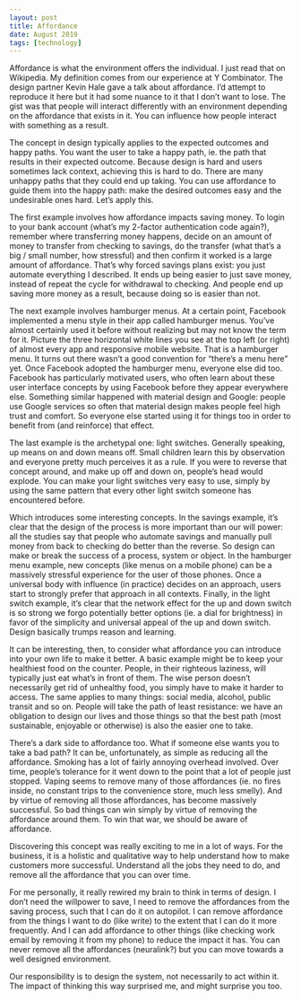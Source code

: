 ```yaml
---
layout: post
title: Affordance
date: August 2019
tags: [technology]
---
```

Affordance is what the environment offers the individual. I just read that on Wikipedia. My definition comes from our experience at Y Combinator. The design partner Kevin Hale gave a talk about affordance. I’d attempt to reproduce it here but it had some nuance to it that I don’t want to lose. The gist was that people will interact differently with an environment depending on the affordance that exists in it. You can influence how people interact with something as a result.

The concept in design typically applies to the expected outcomes and happy paths. You want the user to take a happy path, ie. the path that results in their expected outcome. Because design is hard and users sometimes lack context, achieving this is hard to do. There are many unhappy paths that they could end up taking. You can use affordance to guide them into the happy path: make the desired outcomes easy and the undesirable ones hard. Let’s apply this.

The first example involves how affordance impacts saving money. To login to your bank account (what’s my 2-factor authentication code again?), remember where transferring money happens, decide on an amount of money to transfer from checking to savings, do the transfer (what that’s a big / small number, how stressful) and then confirm it worked is a large amount of affordance. That’s why forced savings plans exist: you just automate everything I described. It ends up being easier to just save money, instead of repeat the cycle for withdrawal to checking. And people end up saving more money as a result, because doing so is easier than not.

The next example involves hamburger menus. At a certain point, Facebook implemented a menu style in their app called hamburger menus. You’ve almost certainly used it before without realizing but may not know the term for it. Picture the three horizontal white lines you see at the top left (or right) of almost every app and responsive mobile website. That is a hamburger menu. It turns out there wasn’t a good convention for “there’s a menu here” yet. Once Facebook adopted the hamburger menu, everyone else did too. Facebook has particularly motivated users, who often learn about these user interface concepts by using Facebook before they appear everywhere else. Something similar happened with material design and Google: people use Google services so often that material design makes people feel high trust and comfort. So everyone else started using it for things too in order to benefit from (and reinforce) that effect.

The last example is the archetypal one: light switches. Generally speaking, up means on and down means off. Small children learn this by observation and everyone pretty much perceives it as a rule. If you were to reverse that concept around, and make up off and down on, people’s head would explode. You can make your light switches very easy to use, simply by using the same pattern that every other light switch someone has encountered before.

Which introduces some interesting concepts. In the savings example, it’s clear that the design of the process is more important than our will power: all the studies say that people who automate savings and manually pull money from back to checking do better than the reverse. So design can make or break the success of a process, system or object. In the hamburger menu example, new concepts (like menus on a mobile phone) can be a massively stressful experience for the user of those phones. Once a universal body with influence (in practice) decides on an approach, users start to strongly prefer that approach in all contexts. Finally, in the light switch example, it’s clear that the network effect for the up and down switch is so strong we forgo potentially better options (ie. a dial for brightness) in favor of the simplicity and universal appeal of the up and down switch. Design basically trumps reason and learning.

It can be interesting, then, to consider what affordance you can introduce into your own life to make it better. A basic example might be to keep your healthiest food on the counter. People, in their righteous laziness, will typically just eat what’s in front of them. The wise person doesn’t necessarily get rid of unhealthy food, you simply have to make it harder to access. The same applies to many things: social media, alcohol, public transit and so on. People will take the path of least resistance: we have an obligation to design our lives and those things so that the best path (most sustainable, enjoyable or otherwise) is also the easier one to take.

There’s a dark side to affordance too. What if someone else wants you to take a bad path? It can be, unfortunately, as simple as reducing all the affordance. Smoking has a lot of fairly annoying overhead involved. Over time, people’s tolerance for it went down to the point that a lot of people just stopped. Vaping seems to remove many of those affordances (ie. no fires inside, no constant trips to the convenience store, much less smelly). And by virtue of removing all those affordances, has become massively successful. So bad things can win simply by virtue of removing the affordance around them. To win that war, we should be aware of affordance.

Discovering this concept was really exciting to me in a lot of ways. For the business, it is a holistic and qualitative way to help understand how to make customers more successful. Understand all the jobs they need to do, and remove all the affordance that you can over time.

For me personally, it really rewired my brain to think in terms of design. I don’t need the willpower to save, I need to remove the affordances from the saving process, such that I can do it on autopilot. I can remove affordance from the things I want to do (like write) to the extent that I can do it more frequently. And I can add affordance to other things (like checking work email by removing it from my phone) to reduce the impact it has. You can never remove all the affordances (neuralink?) but you can move towards a well designed environment.

Our responsibility is to design the system, not necessarily to act within it. The impact of thinking this way surprised me, and might surprise you too.
